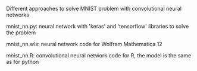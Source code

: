Different approaches to solve MNIST problem with convolutional neural networks

mnist_nn.py: neural network with 'keras' and 'tensorflow' libraries to solve the problem

mnist_nn.wls: neural network code for Wolfram Mathematica 12

mnist_nn.R: convolutional neural network code for R, the model is the same as for python 
